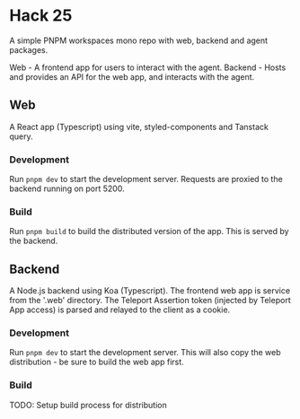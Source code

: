 # Hack 25

A simple PNPM workspaces mono repo with web, backend and agent packages.

Web - A frontend app for users to interact with the agent.
Backend - Hosts and provides an API for the web app, and interacts with the
agent.

## Web

A React app (Typescript) using vite, styled-components and Tanstack query.

### Development

Run `pnpm dev` to start the development server. Requests are proxied to the
backend running on port 5200.

### Build

Run `pnpm build` to build the distributed version of the app. This is served by
the backend.

## Backend

A Node.js backend using Koa (Typescript). The frontend web app is service from the '.web'
directory. The Teleport Assertion token (injected by Teleport App access) is
parsed and relayed to the client as a cookie.

### Development

Run `pnpm dev` to start the development server. This will also copy the web
distribution - be sure to build the web app first.

### Build

TODO: Setup build process for distribution
